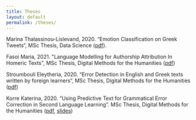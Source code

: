 ```yaml
---
title: Theses
layout: default
permalink: /theses/
---
```


Marina Thalassinou-Lislevand, 2020. “Emotion Classification on Greek Tweets“, MSc Thesis, Data Science ([pdf](/files/lislevand.pdf)).

Fasoi Maria, 2021. "Language Modelling for Authorship Attribution In Homeric Texts", MSc Thesis, Digital Methods for the Humanities ([pdf](/files/efasoi.pdf))

Stroumbouli Eleytheria, 2020. “Error Detection in English and Greek texts written by foreign learners“, MSc Thesis, Digital Methods for the Humanities ([pdf](/files/stroumbouli.pdf))

Korre Katerina, 2020. “Using Predictive Text for Grammatical Error Correction in Second Language Learning”. MSc Thesis, Digital Methods for the Humanities ([pdf](/files/korre.pdf), [slides](/files/korre.slides.pdf))
